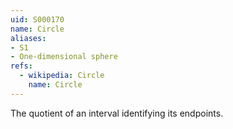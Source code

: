 ```yaml
---
uid: S000170
name: Circle
aliases:
- S1
- One-dimensional sphere
refs:
  - wikipedia: Circle
    name: Circle
---
```


The quotient of an interval identifying its endpoints.